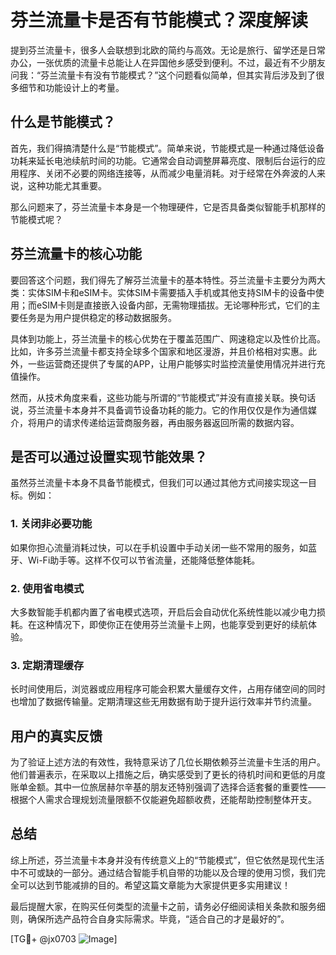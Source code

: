 # 芬兰流量卡是否有节能模式？深度解读

提到芬兰流量卡，很多人会联想到北欧的简约与高效。无论是旅行、留学还是日常办公，一张优质的流量卡总能让人在异国他乡感受到便利。不过，最近有不少朋友问我：“芬兰流量卡有没有节能模式？”这个问题看似简单，但其实背后涉及到了很多细节和功能设计上的考量。

## 什么是节能模式？

首先，我们得搞清楚什么是“节能模式”。简单来说，节能模式是一种通过降低设备功耗来延长电池续航时间的功能。它通常会自动调整屏幕亮度、限制后台运行的应用程序、关闭不必要的网络连接等，从而减少电量消耗。对于经常在外奔波的人来说，这种功能尤其重要。

那么问题来了，芬兰流量卡本身是一个物理硬件，它是否具备类似智能手机那样的节能模式呢？

## 芬兰流量卡的核心功能

要回答这个问题，我们得先了解芬兰流量卡的基本特性。芬兰流量卡主要分为两大类：实体SIM卡和eSIM卡。实体SIM卡需要插入手机或其他支持SIM卡的设备中使用；而eSIM卡则是直接嵌入设备内部，无需物理插拔。无论哪种形式，它们的主要任务是为用户提供稳定的移动数据服务。

具体到功能上，芬兰流量卡的核心优势在于覆盖范围广、网速稳定以及性价比高。比如，许多芬兰流量卡都支持全球多个国家和地区漫游，并且价格相对实惠。此外，一些运营商还提供了专属的APP，让用户能够实时监控流量使用情况并进行充值操作。

然而，从技术角度来看，这些功能与所谓的“节能模式”并没有直接关联。换句话说，芬兰流量卡本身并不具备调节设备功耗的能力。它的作用仅仅是作为通信媒介，将用户的请求传递给运营商服务器，再由服务器返回所需的数据内容。

## 是否可以通过设置实现节能效果？

虽然芬兰流量卡本身不具备节能模式，但我们可以通过其他方式间接实现这一目标。例如：

### 1. 关闭非必要功能
如果你担心流量消耗过快，可以在手机设置中手动关闭一些不常用的服务，如蓝牙、Wi-Fi助手等。这样不仅可以节省流量，还能降低整体能耗。

### 2. 使用省电模式
大多数智能手机都内置了省电模式选项，开启后会自动优化系统性能以减少电力损耗。在这种情况下，即使你正在使用芬兰流量卡上网，也能享受到更好的续航体验。

### 3. 定期清理缓存
长时间使用后，浏览器或应用程序可能会积累大量缓存文件，占用存储空间的同时也增加了数据传输量。定期清理这些无用数据有助于提升运行效率并节约流量。

## 用户的真实反馈

为了验证上述方法的有效性，我特意采访了几位长期依赖芬兰流量卡生活的用户。他们普遍表示，在采取以上措施之后，确实感受到了更长的待机时间和更低的月度账单金额。其中一位旅居赫尔辛基的朋友还特别强调了选择合适套餐的重要性——根据个人需求合理规划流量限额不仅能避免超额收费，还能帮助控制整体开支。

## 总结

综上所述，芬兰流量卡本身并没有传统意义上的“节能模式”，但它依然是现代生活中不可或缺的一部分。通过结合智能手机自带的功能以及合理的使用习惯，我们完全可以达到节能减排的目的。希望这篇文章能为大家提供更多实用建议！

最后提醒大家，在购买任何类型的流量卡之前，请务必仔细阅读相关条款和服务细则，确保所选产品符合自身实际需求。毕竟，“适合自己的才是最好的”。

[TG💪+ @jx0703 ![Image](https://github.com/user-attachments/assets/dbca1d08-cadb-493c-b0ec-ad6f7a83f270)]